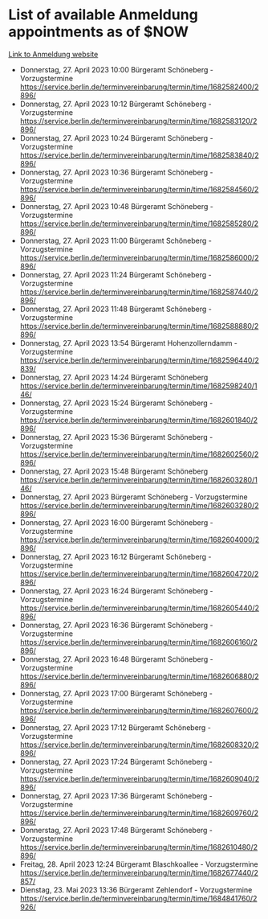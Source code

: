 # List of available Anmeldung appointments as of $NOW
[Link to Anmeldung website](https://service.berlin.de/terminvereinbarung/termin/tag.php?termin=1&anliegen[]=120686&dienstleisterlist=122210,122217,327316,122219,327312,122227,327314,122231,327346,122243,327348,122254,122252,329742,122260,329745,122262,329748,122271,327278,122273,327274,122277,327276,330436,122280,327294,122282,327290,122284,327292,122291,327270,122285,327266,122286,327264,122296,327268,150230,329760,122297,327286,122294,327284,122312,329763,122314,329775,122304,327330,122311,327334,122309,327332,317869,122281,327352,122279,329772,122283,122276,327324,122274,327326,122267,329766,122246,327318,122251,327320,122257,327322,122208,327298,122226,327300&herkunft=http%3A%2F%2Fservice.berlin.de%2Fdienstleistung%2F120686%2F)
- Donnerstag, 27. April 2023 10:00 Bürgeramt Schöneberg - Vorzugstermine https://service.berlin.de/terminvereinbarung/termin/time/1682582400/2896/
- Donnerstag, 27. April 2023 10:12 Bürgeramt Schöneberg - Vorzugstermine https://service.berlin.de/terminvereinbarung/termin/time/1682583120/2896/
- Donnerstag, 27. April 2023 10:24 Bürgeramt Schöneberg - Vorzugstermine https://service.berlin.de/terminvereinbarung/termin/time/1682583840/2896/
- Donnerstag, 27. April 2023 10:36 Bürgeramt Schöneberg - Vorzugstermine https://service.berlin.de/terminvereinbarung/termin/time/1682584560/2896/
- Donnerstag, 27. April 2023 10:48 Bürgeramt Schöneberg - Vorzugstermine https://service.berlin.de/terminvereinbarung/termin/time/1682585280/2896/
- Donnerstag, 27. April 2023 11:00 Bürgeramt Schöneberg - Vorzugstermine https://service.berlin.de/terminvereinbarung/termin/time/1682586000/2896/
- Donnerstag, 27. April 2023 11:24 Bürgeramt Schöneberg - Vorzugstermine https://service.berlin.de/terminvereinbarung/termin/time/1682587440/2896/
- Donnerstag, 27. April 2023 11:48 Bürgeramt Schöneberg - Vorzugstermine https://service.berlin.de/terminvereinbarung/termin/time/1682588880/2896/
- Donnerstag, 27. April 2023 13:54 Bürgeramt Hohenzollerndamm - Vorzugstermine https://service.berlin.de/terminvereinbarung/termin/time/1682596440/2839/
- Donnerstag, 27. April 2023 14:24 Bürgeramt Schöneberg https://service.berlin.de/terminvereinbarung/termin/time/1682598240/146/
- Donnerstag, 27. April 2023 15:24 Bürgeramt Schöneberg - Vorzugstermine https://service.berlin.de/terminvereinbarung/termin/time/1682601840/2896/
- Donnerstag, 27. April 2023 15:36 Bürgeramt Schöneberg - Vorzugstermine https://service.berlin.de/terminvereinbarung/termin/time/1682602560/2896/
- Donnerstag, 27. April 2023 15:48 Bürgeramt Schöneberg https://service.berlin.de/terminvereinbarung/termin/time/1682603280/146/
- Donnerstag, 27. April 2023  Bürgeramt Schöneberg - Vorzugstermine https://service.berlin.de/terminvereinbarung/termin/time/1682603280/2896/
- Donnerstag, 27. April 2023 16:00 Bürgeramt Schöneberg - Vorzugstermine https://service.berlin.de/terminvereinbarung/termin/time/1682604000/2896/
- Donnerstag, 27. April 2023 16:12 Bürgeramt Schöneberg - Vorzugstermine https://service.berlin.de/terminvereinbarung/termin/time/1682604720/2896/
- Donnerstag, 27. April 2023 16:24 Bürgeramt Schöneberg - Vorzugstermine https://service.berlin.de/terminvereinbarung/termin/time/1682605440/2896/
- Donnerstag, 27. April 2023 16:36 Bürgeramt Schöneberg - Vorzugstermine https://service.berlin.de/terminvereinbarung/termin/time/1682606160/2896/
- Donnerstag, 27. April 2023 16:48 Bürgeramt Schöneberg - Vorzugstermine https://service.berlin.de/terminvereinbarung/termin/time/1682606880/2896/
- Donnerstag, 27. April 2023 17:00 Bürgeramt Schöneberg - Vorzugstermine https://service.berlin.de/terminvereinbarung/termin/time/1682607600/2896/
- Donnerstag, 27. April 2023 17:12 Bürgeramt Schöneberg - Vorzugstermine https://service.berlin.de/terminvereinbarung/termin/time/1682608320/2896/
- Donnerstag, 27. April 2023 17:24 Bürgeramt Schöneberg - Vorzugstermine https://service.berlin.de/terminvereinbarung/termin/time/1682609040/2896/
- Donnerstag, 27. April 2023 17:36 Bürgeramt Schöneberg - Vorzugstermine https://service.berlin.de/terminvereinbarung/termin/time/1682609760/2896/
- Donnerstag, 27. April 2023 17:48 Bürgeramt Schöneberg - Vorzugstermine https://service.berlin.de/terminvereinbarung/termin/time/1682610480/2896/
- Freitag, 28. April 2023 12:24 Bürgeramt Blaschkoallee - Vorzugstermine https://service.berlin.de/terminvereinbarung/termin/time/1682677440/2857/
- Dienstag, 23. Mai 2023 13:36 Bürgeramt Zehlendorf - Vorzugstermine https://service.berlin.de/terminvereinbarung/termin/time/1684841760/2926/
